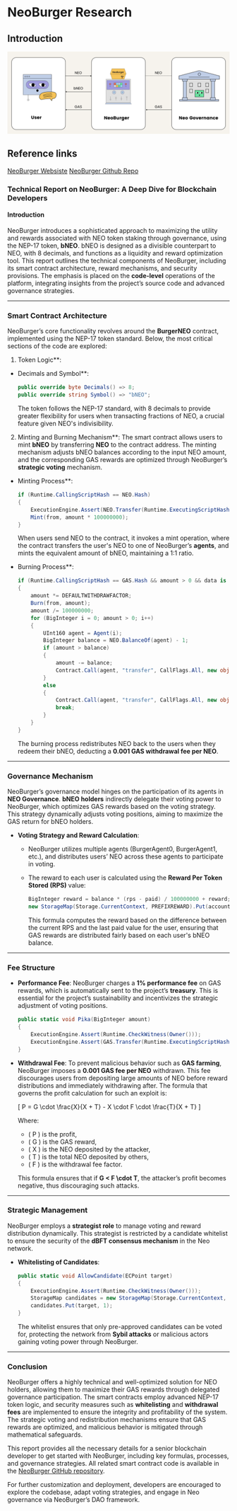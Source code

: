 # NeoBurger Research

## Introduction
![Neo Burger Overview](image.png)



## Reference links
[NeoBurger Websiste](https://neoburger.io/en/home/)
[NeoBurger Github Repo](https://github.com/neoburger)


### **Technical Report on NeoBurger: A Deep Dive for Blockchain Developers**

#### **Introduction**
NeoBurger introduces a sophisticated approach to maximizing the utility and rewards associated with NEO token staking through governance, using the NEP-17 token, **bNEO**. bNEO is designed as a divisible counterpart to NEO, with 8 decimals, and functions as a liquidity and reward optimization tool. This report outlines the technical components of NeoBurger, including its smart contract architecture, reward mechanisms, and security provisions. The emphasis is placed on the **code-level** operations of the platform, integrating insights from the project’s source code and advanced governance strategies.

---

### **Smart Contract Architecture**
NeoBurger’s core functionality revolves around the **BurgerNEO** contract, implemented using the NEP-17 token standard. Below, the most critical sections of the code are explored:

1. Token Logic**:
* Decimals and Symbol**:
     ```csharp
     public override byte Decimals() => 8;
     public override string Symbol() => "bNEO";
     ```
     The token follows the NEP-17 standard, with 8 decimals to provide greater flexibility for users when transacting fractions of NEO, a crucial feature given NEO's indivisibility.

2. Minting and Burning Mechanism**:
   The smart contract allows users to mint **bNEO** by transferring **NEO** to the contract address. The minting mechanism adjusts bNEO balances according to the input NEO amount, and the corresponding GAS rewards are optimized through NeoBurger’s **strategic voting** mechanism.

* Minting Process**:
     ```csharp
     if (Runtime.CallingScriptHash == NEO.Hash)
     {
         ExecutionEngine.Assert(NEO.Transfer(Runtime.ExecutingScriptHash, Agent(0), NEO.BalanceOf(Runtime.ExecutingScriptHash)));
         Mint(from, amount * 100000000);
     }
     ```

     When users send NEO to the contract, it invokes a mint operation, where the contract transfers the user's NEO to one of NeoBurger’s **agents**, and mints the equivalent amount of bNEO, maintaining a 1:1 ratio.

* Burning Process**:
     ```csharp
     if (Runtime.CallingScriptHash == GAS.Hash && amount > 0 && data is null)
     {
         amount *= DEFAULTWITHDRAWFACTOR;
         Burn(from, amount);
         amount /= 100000000;
         for (BigInteger i = 0; amount > 0; i++)
         {
             UInt160 agent = Agent(i);
             BigInteger balance = NEO.BalanceOf(agent) - 1;
             if (amount > balance)
             {
                 amount -= balance;
                 Contract.Call(agent, "transfer", CallFlags.All, new object[] { from, balance });
             }
             else
             {
                 Contract.Call(agent, "transfer", CallFlags.All, new object[] { from, amount });
                 break;
             }
         }
     }
     ```
     The burning process redistributes NEO back to the users when they redeem their bNEO, deducting a **0.001 GAS withdrawal fee per NEO**.

---

### **Governance Mechanism**
NeoBurger’s governance model hinges on the participation of its agents in **NEO Governance**. **bNEO holders** indirectly delegate their voting power to NeoBurger, which optimizes GAS rewards based on the voting strategy. This strategy dynamically adjusts voting positions, aiming to maximize the GAS return for bNEO holders.

- **Voting Strategy and Reward Calculation**:
   - NeoBurger utilizes multiple agents (BurgerAgent0, BurgerAgent1, etc.), and distributes users’ NEO across these agents to participate in voting.
   - The reward to each user is calculated using the **Reward Per Token Stored (RPS)** value:
     ```csharp
     BigInteger reward = balance * (rps - paid) / 100000000 + reward;
     new StorageMap(Storage.CurrentContext, PREFIXREWARD).Put(account, earned);
     ```

     This formula computes the reward based on the difference between the current RPS and the last paid value for the user, ensuring that GAS rewards are distributed fairly based on each user's bNEO balance.

---

### **Fee Structure**

- **Performance Fee**:
  NeoBurger charges a **1% performance fee** on GAS rewards, which is automatically sent to the project’s **treasury**. This is essential for the project’s sustainability and incentivizes the strategic adjustment of voting positions.

  ```csharp
  public static void Pika(BigInteger amount)
  {
      ExecutionEngine.Assert(Runtime.CheckWitness(Owner()));
      ExecutionEngine.Assert(GAS.Transfer(Runtime.ExecutingScriptHash, Owner(), amount));
  }
  ```

- **Withdrawal Fee**:
  To prevent malicious behavior such as **GAS farming**, NeoBurger imposes a **0.001 GAS fee per NEO** withdrawn. This fee discourages users from depositing large amounts of NEO before reward distributions and immediately withdrawing after. The formula that governs the profit calculation for such an exploit is:

  \[
  P = G \cdot \frac{X}{X + T} - X \cdot F \cdot \frac{T}{X + T}
  \]

  Where:
  - \( P \) is the profit,
  - \( G \) is the GAS reward,
  - \( X \) is the NEO deposited by the attacker,
  - \( T \) is the total NEO deposited by others,
  - \( F \) is the withdrawal fee factor.

  This formula ensures that if **G < F \cdot T**, the attacker’s profit becomes negative, thus discouraging such attacks.

---

### **Strategic Management**

NeoBurger employs a **strategist role** to manage voting and reward distribution dynamically. This strategist is restricted by a candidate whitelist to ensure the security of the **dBFT consensus mechanism** in the Neo network.

- **Whitelisting of Candidates**:
  ```csharp
  public static void AllowCandidate(ECPoint target)
  {
      ExecutionEngine.Assert(Runtime.CheckWitness(Owner()));
      StorageMap candidates = new StorageMap(Storage.CurrentContext, PREFIXCANDIDATEWHITELIST);
      candidates.Put(target, 1);
  }
  ```

  The whitelist ensures that only pre-approved candidates can be voted for, protecting the network from **Sybil attacks** or malicious actors gaining voting power through NeoBurger.

---

### **Conclusion**
NeoBurger offers a highly technical and well-optimized solution for NEO holders, allowing them to maximize their GAS rewards through delegated governance participation. The smart contracts employ advanced NEP-17 token logic, and security measures such as **whitelisting** and **withdrawal fees** are implemented to ensure the integrity and profitability of the system. The strategic voting and redistribution mechanisms ensure that GAS rewards are optimized, and malicious behavior is mitigated through mathematical safeguards.

This report provides all the necessary details for a senior blockchain developer to get started with NeoBurger, including key formulas, processes, and governance strategies. All related smart contract code is available in the [NeoBurger GitHub repository](https://github.com/neoburger/code.git). 

For further customization and deployment, developers are encouraged to explore the codebase, adapt voting strategies, and engage in Neo governance via NeoBurger’s DAO framework.



